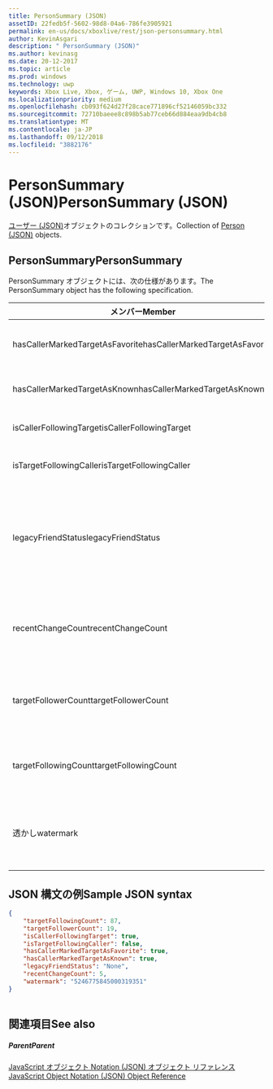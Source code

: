 ```yaml
---
title: PersonSummary (JSON)
assetID: 22fedb5f-5602-98d8-04a6-786fe3905921
permalink: en-us/docs/xboxlive/rest/json-personsummary.html
author: KevinAsgari
description: " PersonSummary (JSON)"
ms.author: kevinasg
ms.date: 20-12-2017
ms.topic: article
ms.prod: windows
ms.technology: uwp
keywords: Xbox Live, Xbox, ゲーム, UWP, Windows 10, Xbox One
ms.localizationpriority: medium
ms.openlocfilehash: cb093f624d27f28cace771896cf52146059bc332
ms.sourcegitcommit: 72710baeee8c898b5ab77ceb66d884eaa9db4cb8
ms.translationtype: MT
ms.contentlocale: ja-JP
ms.lasthandoff: 09/12/2018
ms.locfileid: "3882176"
---
```

# <a name="personsummary-json"></a><span data-ttu-id="ef7bf-104">PersonSummary (JSON)</span><span class="sxs-lookup"><span data-stu-id="ef7bf-104">PersonSummary (JSON)</span></span>
<span data-ttu-id="ef7bf-105">[ユーザー (JSON)](json-person.md)オブジェクトのコレクションです。</span><span class="sxs-lookup"><span data-stu-id="ef7bf-105">Collection of [Person (JSON)](json-person.md) objects.</span></span> 
<a id="ID4ER"></a>

 
## <a name="personsummary"></a><span data-ttu-id="ef7bf-106">PersonSummary</span><span class="sxs-lookup"><span data-stu-id="ef7bf-106">PersonSummary</span></span>
 
<span data-ttu-id="ef7bf-107">PersonSummary オブジェクトには、次の仕様があります。</span><span class="sxs-lookup"><span data-stu-id="ef7bf-107">The PersonSummary object has the following specification.</span></span>
 
| <span data-ttu-id="ef7bf-108">メンバー</span><span class="sxs-lookup"><span data-stu-id="ef7bf-108">Member</span></span>| <span data-ttu-id="ef7bf-109">種類</span><span class="sxs-lookup"><span data-stu-id="ef7bf-109">Type</span></span>| <span data-ttu-id="ef7bf-110">説明</span><span class="sxs-lookup"><span data-stu-id="ef7bf-110">Description</span></span>| 
| --- | --- | --- | 
| <span data-ttu-id="ef7bf-111">hasCallerMarkedTargetAsFavorite</span><span class="sxs-lookup"><span data-stu-id="ef7bf-111">hasCallerMarkedTargetAsFavorite</span></span>| <span data-ttu-id="ef7bf-112">ブール値</span><span class="sxs-lookup"><span data-stu-id="ef7bf-112">Boolean value</span></span>| <span data-ttu-id="ef7bf-113">かどうか、呼び出し元では、お気に入りとして、ターゲットをマークいます。</span><span class="sxs-lookup"><span data-stu-id="ef7bf-113">Whether the caller has marked the target as a favorite.</span></span> <span data-ttu-id="ef7bf-114">値の例: true</span><span class="sxs-lookup"><span data-stu-id="ef7bf-114">Example values: true</span></span>| 
| <span data-ttu-id="ef7bf-115">hasCallerMarkedTargetAsKnown</span><span class="sxs-lookup"><span data-stu-id="ef7bf-115">hasCallerMarkedTargetAsKnown</span></span>| <span data-ttu-id="ef7bf-116">ブール値</span><span class="sxs-lookup"><span data-stu-id="ef7bf-116">Boolean value</span></span>| <span data-ttu-id="ef7bf-117">かどうか、呼び出し元が、ターゲット済みとしてマーク呼ばれます。</span><span class="sxs-lookup"><span data-stu-id="ef7bf-117">Whether the caller has marked the target as known.</span></span> <span data-ttu-id="ef7bf-118">値の例: true</span><span class="sxs-lookup"><span data-stu-id="ef7bf-118">Example values: true</span></span>| 
| <span data-ttu-id="ef7bf-119">isCallerFollowingTarget</span><span class="sxs-lookup"><span data-stu-id="ef7bf-119">isCallerFollowingTarget</span></span>| <span data-ttu-id="ef7bf-120">ブール値</span><span class="sxs-lookup"><span data-stu-id="ef7bf-120">Boolean value</span></span>| <span data-ttu-id="ef7bf-121">かどうか、呼び出し元が、ターゲットをフォローします。</span><span class="sxs-lookup"><span data-stu-id="ef7bf-121">Whether the caller is following the target.</span></span> <span data-ttu-id="ef7bf-122">値の例: true</span><span class="sxs-lookup"><span data-stu-id="ef7bf-122">Example values: true</span></span>| 
| <span data-ttu-id="ef7bf-123">isTargetFollowingCaller</span><span class="sxs-lookup"><span data-stu-id="ef7bf-123">isTargetFollowingCaller</span></span>| <span data-ttu-id="ef7bf-124">ブール値</span><span class="sxs-lookup"><span data-stu-id="ef7bf-124">Boolean value</span></span>| <span data-ttu-id="ef7bf-125">かどうか、ターゲットでは、呼び出し元がフォローします。</span><span class="sxs-lookup"><span data-stu-id="ef7bf-125">Whether the target is following the caller.</span></span> <span data-ttu-id="ef7bf-126">値の例: true</span><span class="sxs-lookup"><span data-stu-id="ef7bf-126">Example values: true</span></span>| 
| <span data-ttu-id="ef7bf-127">legacyFriendStatus</span><span class="sxs-lookup"><span data-stu-id="ef7bf-127">legacyFriendStatus</span></span>| <span data-ttu-id="ef7bf-128">string</span><span class="sxs-lookup"><span data-stu-id="ef7bf-128">string</span></span>| <span data-ttu-id="ef7bf-129">従来のフレンド、呼び出し元に示すように、ターゲットの状態です。</span><span class="sxs-lookup"><span data-stu-id="ef7bf-129">Legacy friend status of the target as seen by the caller.</span></span> <span data-ttu-id="ef7bf-130">"None"、"MutuallyAccepted"、"OutgoingRequest"または"IncomingRequest"をすることができます。</span><span class="sxs-lookup"><span data-stu-id="ef7bf-130">Can be "None", "MutuallyAccepted", "OutgoingRequest", or "IncomingRequest".</span></span> <span data-ttu-id="ef7bf-131">値の例:"MutuallyAccepted"</span><span class="sxs-lookup"><span data-stu-id="ef7bf-131">Example values: "MutuallyAccepted"</span></span>| 
| <span data-ttu-id="ef7bf-132">recentChangeCount</span><span class="sxs-lookup"><span data-stu-id="ef7bf-132">recentChangeCount</span></span>| <span data-ttu-id="ef7bf-133">32 ビットの符号なし整数</span><span class="sxs-lookup"><span data-stu-id="ef7bf-133">32-bit unsigned integer</span></span>| <span data-ttu-id="ef7bf-134">省略可能。</span><span class="sxs-lookup"><span data-stu-id="ef7bf-134">Optional.</span></span> <span data-ttu-id="ef7bf-135">ターゲットのソーシャル グラフ内の最新の変更の数です。</span><span class="sxs-lookup"><span data-stu-id="ef7bf-135">Number of recent changes in the target's social graph.</span></span> <span data-ttu-id="ef7bf-136">この値は、ユーザーが、独自の概要を表示するときにのみ存在します。</span><span class="sxs-lookup"><span data-stu-id="ef7bf-136">This value will only exist when a user is viewing their own summary.</span></span> <span data-ttu-id="ef7bf-137">値の例: 5</span><span class="sxs-lookup"><span data-stu-id="ef7bf-137">Example values: 5</span></span>| 
| <span data-ttu-id="ef7bf-138">targetFollowerCount</span><span class="sxs-lookup"><span data-stu-id="ef7bf-138">targetFollowerCount</span></span>| <span data-ttu-id="ef7bf-139">> 32 ビットの符号なし整数</span><span class="sxs-lookup"><span data-stu-id="ef7bf-139">>32-bit unsigned integer</span></span>| <span data-ttu-id="ef7bf-140">次のターゲットはユーザーの数です。</span><span class="sxs-lookup"><span data-stu-id="ef7bf-140">Number of People that are following the target.</span></span> <span data-ttu-id="ef7bf-141">値の例: 1308</span><span class="sxs-lookup"><span data-stu-id="ef7bf-141">Example values: 1308</span></span>| 
| <span data-ttu-id="ef7bf-142">targetFollowingCount</span><span class="sxs-lookup"><span data-stu-id="ef7bf-142">targetFollowingCount</span></span>| <span data-ttu-id="ef7bf-143">32 ビットの符号なし整数</span><span class="sxs-lookup"><span data-stu-id="ef7bf-143">32-bit unsigned integer</span></span>| <span data-ttu-id="ef7bf-144">ターゲットは、次のユーザーの数です。</span><span class="sxs-lookup"><span data-stu-id="ef7bf-144">Number of People that the target is following.</span></span> <span data-ttu-id="ef7bf-145">値の例: 112</span><span class="sxs-lookup"><span data-stu-id="ef7bf-145">Example values: 112</span></span>| 
| <span data-ttu-id="ef7bf-146">透かし</span><span class="sxs-lookup"><span data-stu-id="ef7bf-146">watermark</span></span>| <span data-ttu-id="ef7bf-147">string</span><span class="sxs-lookup"><span data-stu-id="ef7bf-147">string</span></span>| <span data-ttu-id="ef7bf-148">省略可能。</span><span class="sxs-lookup"><span data-stu-id="ef7bf-148">Optional.</span></span> <span data-ttu-id="ef7bf-149">ターゲットの最新の変更透かしします。</span><span class="sxs-lookup"><span data-stu-id="ef7bf-149">Recent change watermark for the target.</span></span> <span data-ttu-id="ef7bf-150">この値は、ユーザーが、独自の概要を表示するときにのみ存在します。</span><span class="sxs-lookup"><span data-stu-id="ef7bf-150">This value will only exist when a user is viewing their own summary.</span></span> <span data-ttu-id="ef7bf-151">値の例: 5</span><span class="sxs-lookup"><span data-stu-id="ef7bf-151">Example values: 5</span></span>| 
  
<a id="ID4E4D"></a>

 
## <a name="sample-json-syntax"></a><span data-ttu-id="ef7bf-152">JSON 構文の例</span><span class="sxs-lookup"><span data-stu-id="ef7bf-152">Sample JSON syntax</span></span>
 

```json
{
    "targetFollowingCount": 87,
    "targetFollowerCount": 19,
    "isCallerFollowingTarget": true,
    "isTargetFollowingCaller": false,
    "hasCallerMarkedTargetAsFavorite": true,
    "hasCallerMarkedTargetAsKnown": true,
    "legacyFriendStatus": "None",
    "recentChangeCount": 5,
    "watermark": "5246775845000319351"
}
    
```

  
<a id="ID4EGE"></a>

 
## <a name="see-also"></a><span data-ttu-id="ef7bf-153">関連項目</span><span class="sxs-lookup"><span data-stu-id="ef7bf-153">See also</span></span>
 
<a id="ID4EIE"></a>

 
##### <a name="parent"></a><span data-ttu-id="ef7bf-154">Parent</span><span class="sxs-lookup"><span data-stu-id="ef7bf-154">Parent</span></span> 

[<span data-ttu-id="ef7bf-155">JavaScript オブジェクト Notation (JSON) オブジェクト リファレンス</span><span class="sxs-lookup"><span data-stu-id="ef7bf-155">JavaScript Object Notation (JSON) Object Reference</span></span>](atoc-xboxlivews-reference-json.md)

   